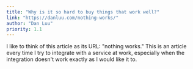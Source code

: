 ```yaml
---
title: "Why is it so hard to buy things that work well?"
link: "https://danluu.com/nothing-works/"
author: "Dan Luu"
priority: 1.1
---
```


I like to think of this article as its URL: "nothing works."
This is an article every time I try to integrate with a service at work, especially when the integration doesn't work exactly as I would like it to.
